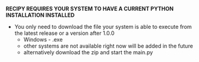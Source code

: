 __RECIPY REQUIRES YOUR SYSTEM TO HAVE A CURRENT PYTHON INSTALLATION INSTALLED__

- You only need to download the file your system is able to execute from the latest release or a version after 1.0.0
  - Windows - .exe
  - other systems are not available right now will be added in the future
  - alternatively download the zip and start the main.py 
